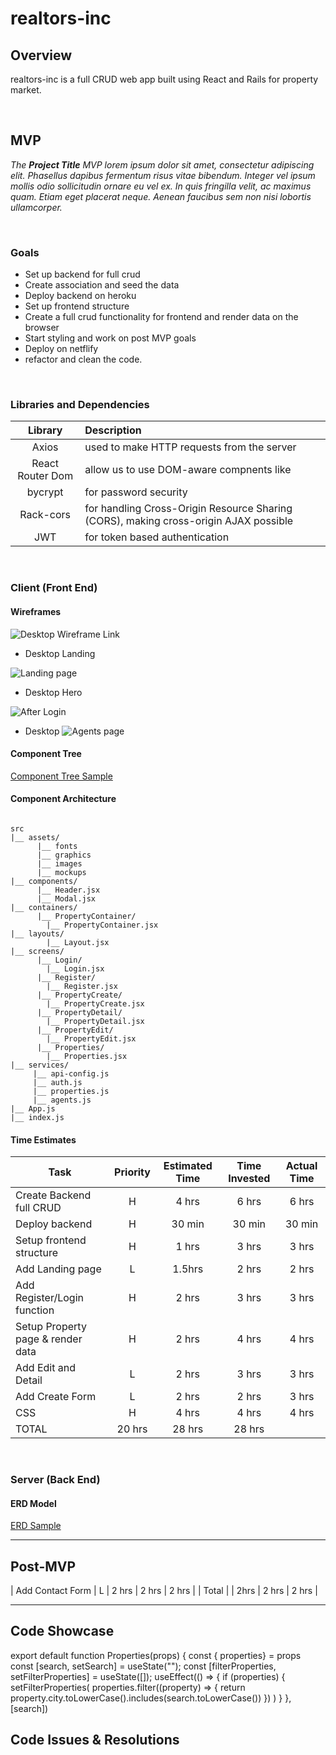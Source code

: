 # realtors-inc
## Overview

realtors-inc is a full CRUD web app built using React and Rails for property market.


<br>

## MVP

_The **Project Title** MVP lorem ipsum dolor sit amet, consectetur adipiscing elit. Phasellus dapibus fermentum risus vitae bibendum. Integer vel ipsum mollis odio sollicitudin ornare eu vel ex. In quis fringilla velit, ac maximus quam. Etiam eget placerat neque. Aenean faucibus sem non nisi lobortis ullamcorper._

<br>

### Goals

- Set up backend for full crud
- Create association and seed the data
- Deploy backend on heroku
- Set up frontend structure
- Create a full crud functionality for frontend and render data on the browser
- Start styling and work on post MVP goals
- Deploy on netflify
- refactor and clean the code.

<br>

### Libraries and Dependencies

|     Library      | Description                                |
| :--------------: | :----------------------------------------- |
|      Axios       | used to make HTTP requests from the server|
|   React Router Dom   | allow us to use DOM-aware compnents like <link> |
| bycrypt| for password security |
|     Rack-cors    | for handling Cross-Origin Resource Sharing (CORS), making cross-origin AJAX possible |
|  JWT | for token based authentication|

<br>

### Client (Front End)

#### Wireframes

![Desktop Wireframe Link](https://whimsical.com/realtors-inc-9qLSpADRvPQ1iBVr7vEN4E)

- Desktop Landing

![Landing page](https://i.imgur.com/occJknU.png)

- Desktop Hero

![After Login](https://i.imgur.com/my1T36C.png)

- Desktop 
![Agents page](https://i.imgur.com/apTxmxq.png)


#### Component Tree

[Component Tree Sample](https://whimsical.com/component-tree-9KKNq7SgHxNugQxkEiB2Pk)

#### Component Architecture

``` structure

src
|__ assets/
      |__ fonts
      |__ graphics
      |__ images
      |__ mockups
|__ components/
      |__ Header.jsx
      |__ Modal.jsx
|__ containers/
      |__ PropertyContainer/
        |__ PropertyContainer.jsx
|__ layouts/
        |__ Layout.jsx
|__ screens/
      |__ Login/
        |__ Login.jsx
      |__ Register/
        |__ Register.jsx
      |__ PropertyCreate/
        |__ PropertyCreate.jsx
      |__ PropertyDetail/
        |__ PropertyDetail.jsx
      |__ PropertyEdit/
        |__ PropertyEdit.jsx
      |__ Properties/
        |__ Properties.jsx      
|__ services/
     |__ api-config.js
     |__ auth.js
     |__ properties.js
     |__ agents.js
|__ App.js
|__ index.js
```

#### Time Estimates


| Task                | Priority | Estimated Time | Time Invested | Actual Time |
| ------------------- | :------: | :------------: | :-----------: | :---------: |
| Create Backend full CRUD |    H     |     4 hrs      |   6 hrs     |    6 hrs    |
| Deploy backend   |    H     |     30 min      |  30 min      |  30 min   |
| Setup frontend structure   |    H     |     1 hrs      |   3 hrs    |  3 hrs    |
| Add Landing page   |    L     |     1.5hrs    |    2 hrs     |  2 hrs     |
| Add Register/Login function   |    H     |     2 hrs      |    3 hrs     |   3 hrs     |
| Setup Property page & render data    |    H     |     2 hrs      |   4 hrs      |  4 hrs    |
| Add Edit and Detail   |    L     |     2 hrs      |   3 hrs   | 3 hrs  |
| Add Create Form    |    L     |     2 hrs      |     2 hrs    |    3 hrs    |
| CSS    |    H     |     4 hrs      |   4 hrs     |  4 hrs    |
| TOTAL            |     20 hrs      |    28 hrs     |     28 hrs    |

<br>

### Server (Back End)

#### ERD Model


[ERD Sample](https://app.diagrams.net/#G1TB4fcCKouaGtlOUDQIfJesPlCRA-CDPl)
<br>

***

## Post-MVP

| Add Contact Form    |    L     |     2 hrs      |   2 hrs     |   2 hrs    |
| Total  | | 2hrs    |     2 hrs   |    2 hrs      |

***

## Code Showcase

export default function Properties(props) {
  const { properties} = props
  const [search, setSearch] = useState("");
  const [filterProperties, setFilterProperties] = useState([]);
  useEffect(() => {
    if (properties) {
      setFilterProperties(
        properties.filter((property) => {
         return property.city.toLowerCase().includes(search.toLowerCase())
       })
     )
   }
  },[search])

## Code Issues & Resolutions

